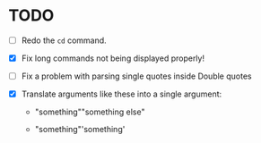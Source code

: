 # TODO

- [ ] Redo the `cd` command.

- [x] Fix long commands not being displayed properly!

- [ ] Fix a problem with parsing single quotes inside Double quotes

- [x] Translate arguments like these into a single argument:

  - "something""something else"

  - "something"'something'
